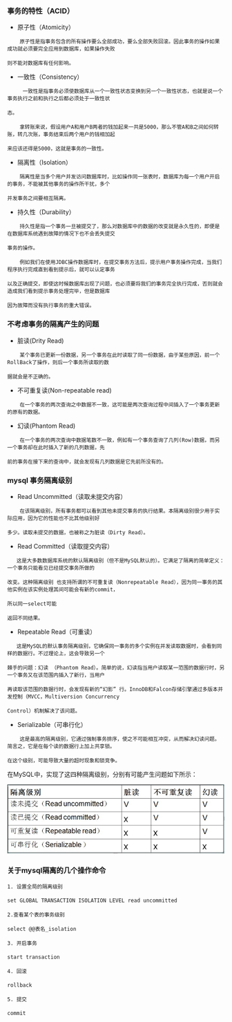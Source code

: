 ### 事务的特性（ACID）
* 原子性（Atomicity）
```
    原子性是指事务包含的所有操作要么全部成功，要么全部失败回滚。因此事务的操作如果成功就必须要完全应用到数据库，如果操作失败
    
则不能对数据库有任何影响。
```
* 一致性（Consistency）
```
     一致性是指事务必须使数据库从一个一致性状态变换到另一个一致性状态，也就是说一个事务执行之前和执行之后都必须处于一致性状
     
态。
    
    拿转账来说，假设用户A和用户B两者的钱加起来一共是5000，那么不管A和B之间如何转账，转几次账，事务结束后两个用户的钱相加起
    
来应该还得是5000，这就是事务的一致性。
```
* 隔离性（Isolation）
```
    隔离性是当多个用户并发访问数据库时，比如操作同一张表时，数据库为每一个用户开启的事务，不能被其他事务的操作所干扰，多个
   
并发事务之间要相互隔离。
```
* 持久性（Durability）
```
    持久性是指一个事务一旦被提交了，那么对数据库中的数据的改变就是永久性的，即便是在数据库系统遇到故障的情况下也不会丢失提交

事务的操作。
   
    例如我们在使用JDBC操作数据库时，在提交事务方法后，提示用户事务操作完成，当我们程序执行完成直到看到提示后，就可以认定事务
    
以及正确提交，即使这时候数据库出现了问题，也必须要将我们的事务完全执行完成，否则就会造成我们看到提示事务处理完毕，但是数据库

因为故障而没有执行事务的重大错误。
```
### 不考虑事务的隔离产生的问题
* 脏读(Drity Read)
```
    某个事务已更新一份数据，另一个事务在此时读取了同一份数据，由于某些原因，前一个RollBack了操作，则后一个事务所读取的数
    
据就会是不正确的。
```
* 不可重复读(Non-repeatable read)
```
    在一个事务的两次查询之中数据不一致，这可能是两次查询过程中间插入了一个事务更新的原有的数据。
```
* 幻读(Phantom Read)
```
    在一个事务的两次查询中数据笔数不一致，例如有一个事务查询了几列(Row)数据，而另一个事务却在此时插入了新的几列数据，先
    
前的事务在接下来的查询中，就会发现有几列数据是它先前所没有的。
```
### mysql 事务隔离级别
* Read Uncommitted（读取未提交内容）
 ```
     在该隔离级别，所有事务都可以看到其他未提交事务的执行结果。本隔离级别很少用于实际应用，因为它的性能也不比其他级别好
     
 多少。读取未提交的数据，也被称之为脏读（Dirty Read）。
 ```
 * Read Committed（读取提交内容）
 ```
    这是大多数数据库系统的默认隔离级别（但不是MySQL默认的）。它满足了隔离的简单定义：一个事务只能看见已经提交事务所做的
    
改变。这种隔离级别 也支持所谓的不可重复读（Nonrepeatable Read），因为同一事务的其他实例在该实例处理其间可能会有新的commit，

所以同一select可能
 
 返回不同结果。
 ```
 * Repeatable Read（可重读）
 ```
    这是MySQL的默认事务隔离级别，它确保同一事务的多个实例在并发读取数据时，会看到同样的数据行。不过理论上，这会导致另一个
    
棘手的问题：幻读 （Phantom Read）。简单的说，幻读指当用户读取某一范围的数据行时，另一个事务又在该范围内插入了新行，当用户

再读取该范围的数据行时，会发现有新的“幻影” 行。InnoDB和Falcon存储引擎通过多版本并发控制（MVCC，Multiversion Concurrency 

Control）机制解决了该问题。
 ```
 * Serializable（可串行化） 
 ```
     这是最高的隔离级别，它通过强制事务排序，使之不可能相互冲突，从而解决幻读问题。简言之，它是在每个读的数据行上加上共享锁。
     
 在这个级别，可能导致大量的超时现象和锁竞争。
 ```
 在MySQL中，实现了这四种隔离级别，分别有可能产生问题如下所示：
 
 ![](https://github.com/Yangliangfeng/Mysql/raw/master/images/mysql1.jpg)
 
 ### 关于mysql隔离的几个操作命令
 ```
 1. 设置全局的隔离级别
 
 set GLOBAL TRANSACTION ISOLATION LEVEL read uncommitted
 
 2.查看某个表的事务级别
 
 select @@表名_isolation
 
 3. 开启事务
 
 start transaction
 
 4. 回滚
 
 rollback
 
 5. 提交
 
 commit
 ```
